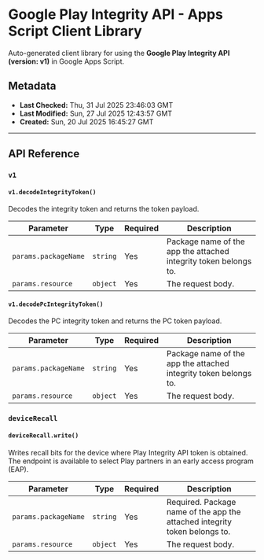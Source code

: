 # Google Play Integrity API - Apps Script Client Library

Auto-generated client library for using the **Google Play Integrity API (version: v1)** in Google Apps Script.

## Metadata

- **Last Checked:** Thu, 31 Jul 2025 23:46:03 GMT
- **Last Modified:** Sun, 27 Jul 2025 12:43:57 GMT
- **Created:** Sun, 20 Jul 2025 16:45:27 GMT



---

## API Reference

### `v1`

#### `v1.decodeIntegrityToken()`

Decodes the integrity token and returns the token payload.

| Parameter | Type | Required | Description |
|---|---|---|---|
| `params.packageName` | `string` | Yes |  Package name of the app the attached integrity token belongs to. |
| `params.resource` | `object` | Yes | The request body. |

#### `v1.decodePcIntegrityToken()`

Decodes the PC integrity token and returns the PC token payload.

| Parameter | Type | Required | Description |
|---|---|---|---|
| `params.packageName` | `string` | Yes | Package name of the app the attached integrity token belongs to. |
| `params.resource` | `object` | Yes | The request body. |

### `deviceRecall`

#### `deviceRecall.write()`

Writes recall bits for the device where Play Integrity API token is obtained. The endpoint is available to select Play partners in an early access program (EAP).

| Parameter | Type | Required | Description |
|---|---|---|---|
| `params.packageName` | `string` | Yes | Required. Package name of the app the attached integrity token belongs to. |
| `params.resource` | `object` | Yes | The request body. |
